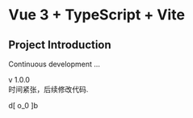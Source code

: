 
# Vue 3 + TypeScript + Vite


## Project Introduction

Continuous development ...

v 1.0.0  
时间紧张，后续修改代码.

d[ o_0 ]b

